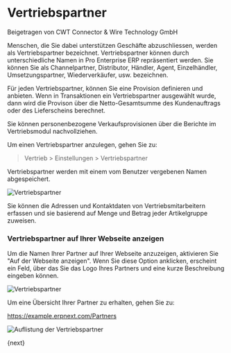 # Vertriebspartner
<span class="text-muted contributed-by">Beigetragen von CWT Connector & Wire Technology GmbH</span>

Menschen, die Sie dabei unterstützen Geschäfte abzuschliessen, werden als Vertriebspartner bezeichnet. Vertriebspartner können durch unterschiedliche Namen in Pro Enterprise ERP repräsentiert werden. Sie können Sie als Channelpartner, Distributor, Händler, Agent, Einzelhändler, Umsetzungspartner, Wiederverkäufer, usw. bezeichnen.

Für jeden Vertriebspartner, können Sie eine Provision definieren und anbieten. Wenn in Transaktionen ein Vertriebspartner ausgewählt wurde, dann wird die Provison über die Netto-Gesamtsumme des Kundenauftrags oder des Lieferscheins berechnet.

Sie können personenbezogene Verkaufsprovisionen über die Berichte im Vertriebsmodul nachvollziehen.

Um einen Vertriebspartner anzulegen, gehen Sie zu:

> Vertrieb > Einstellungen > Vertriebspartner

Vertriebspartner werden mit einem vom Benutzer vergebenen Namen abgespeichert.

<img class="screenshot" alt="Vertriebspartner" src="/docs/assets/img/selling/sales-partner.png">

Sie können die Adressen und Kontaktdaten von Vertriebsmitarbeitern erfassen und sie basierend auf Menge und Betrag jeder Artikelgruppe zuweisen.

### Vertriebspartner auf Ihrer Webseite anzeigen

Um die Namen Ihrer Partner auf Ihrer Webseite anzuzeigen, aktivieren Sie "Auf der Webseite anzeigen". Wenn Sie diese Option anklicken, erscheint ein Feld, über das Sie das Logo Ihres Partners und eine kurze Beschreibung eingeben können.

<img class="screenshot" alt="Vertriebspartner" src="/docs/assets/img/selling/sales-partner-website.png">

Um eine Übersicht Ihrer Partner zu erhalten, gehen Sie zu:

https://example.erpnext.com/Partners

<img class="screenshot" alt="Auflistung der Vertriebspartner" src="/docs/assets/img/crm/sales-partner-listing.png">


{next}
